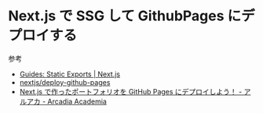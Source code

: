 # Next.js で SSG して GithubPages にデプロイする

参考

- [Guides: Static Exports | Next.js](https://nextjs.org/docs/app/guides/static-exports)
- [nextjs/deploy-github-pages](https://github.com/nextjs/deploy-github-pages)
- [Next.js で作ったポートフォリオを GitHub Pages にデプロイしよう！ - アルアカ - Arcadia Academia](https://ar-aca.tech/posts/nextjs-portfolio-deploy-github-pages/)
